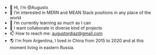 - 👋 Hi, I’m @Augusto
- 👀 I’m interested in MERN and MEAN Stack positions in any place of the world
- 🌱 I’m currently learning as much as I can
- 💞️ I want collaborate in diverse kind of projects
- 📫 How to reach me: augustordiaz@gmail.com
- 🌎 I'm from Argentina, I lived in China from 2015 to 2020 and at this moment living in eastern Russia.

<!---
AugustoRoberto/AugustoRoberto is a ✨ special ✨ repository because its `README.md` (this file) appears on your GitHub profile.
You can click the Preview link to take a look at your changes.
--->
